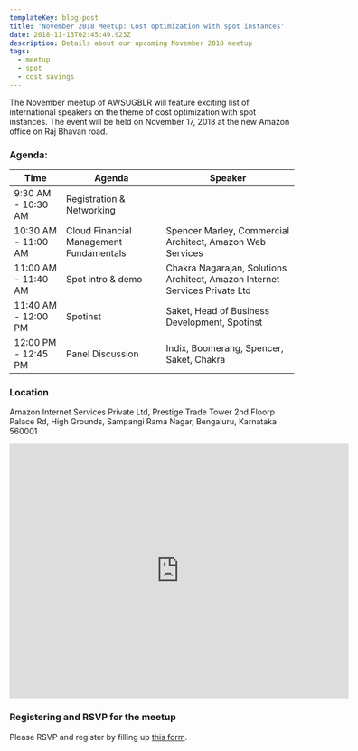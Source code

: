 ```yaml
---
templateKey: blog-post
title: 'November 2018 Meetup: Cost optimization with spot instances'
date: 2018-11-13T02:45:49.923Z
description: Details about our upcoming November 2018 meetup
tags:
  - meetup
  - spot
  - cost savings
---
```

The November meetup of AWSUGBLR will feature exciting list of international speakers on the theme of cost optimization with spot instances. The event will be held on November 17, 2018 at the new Amazon office on Raj Bhavan road.

### Agenda:

| Time                | Agenda                                  | Speaker                                                                     |
| ------------------- | --------------------------------------- | --------------------------------------------------------------------------- |
| 9:30 AM - 10:30 AM  | Registration & Networking               |                                                                             |
| 10:30 AM - 11:00 AM | Cloud Financial Management Fundamentals | Spencer Marley, Commercial Architect, Amazon Web Services                   |
| 11:00 AM - 11:40 AM | Spot intro & demo                       | Chakra Nagarajan, Solutions Architect, Amazon Internet Services Private Ltd |
| 11:40 AM - 12:00 PM | Spotinst                                | Saket, Head of Business Development, Spotinst                               |
| 12:00 PM - 12:45 PM | Panel Discussion                        | Indix, Boomerang, Spencer, Saket, Chakra                                    |

### Location

Amazon Internet Services Private Ltd,
Prestige Trade Tower
2nd Floorp 
Palace Rd, 
High Grounds, 
Sampangi Rama Nagar, 
Bengaluru, Karnataka 560001


<iframe src="https://www.google.com/maps/embed?pb=!1m18!1m12!1m3!1d3887.781353774177!2d77.58551361513871!3d12.985831890846482!2m3!1f0!2f0!3f0!3m2!1i1024!2i768!4f13.1!3m3!1m2!1s0x3bae166b0823b12f%3A0xa0def66383eae1ce!2sPrestige+Trade+Tower%2C+Palace+Rd%2C+High+Grounds%2C+Sampangi+Rama+Nagar%2C+Bengaluru%2C+Karnataka+560001!5e0!3m2!1sen!2sin!4v1542077908066" width="600" height="450" frameborder="0" style="border:0" allowfullscreen></iframe>


### Registering and RSVP for the meetup

Please RSVP and register by filling up [this form](https://go.awsugblr.in/nov18-rsvp).
